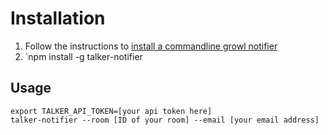 # Installation

1. Follow the instructions to [install a commandline growl notifier](https://github.com/visionmedia/node-growl)
2. `npm install -g talker-notifier

## Usage

``` shell
export TALKER_API_TOKEN=[your api token here]
talker-notifier --room [ID of your room] --email [your email address]
```
